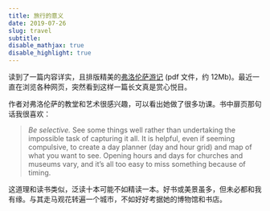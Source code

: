 ```yaml
---
title: 旅行的意义
date: 2019-07-26
slug: travel
subtitle:
disable_mathjax: true
disable_highlight: true
---
```


读到了一篇内容详实，且排版精美的[弗洛伦萨游记](http://www.tomsargent.com/personal/Florence_Sargent-Guide%202015.9.12.pdf) (pdf 文件，约 12Mb)。最近一直在浏览各种网页，突然看到这样一篇长文真是赏心悦目。 

作者对弗洛伦萨的教堂和艺术很感兴趣，可以看出她做了很多功课。书中扉页那句话我很喜欢：

> *Be selective.* See some things well rather than undertaking the impossible task of capturing it all. It is helpful, even if seeming compulsive, to create a day planner (day and hour grid) and map of what you want to see. Opening hours and days for churches and museums vary, and it’s all too easy to miss something because of timing. 


这道理和读书类似，泛读十本可能不如精读一本。好书或美景虽多，但未必都和我有缘。与其走马观花转遍一个城市，不如好好考据她的博物馆和书店。